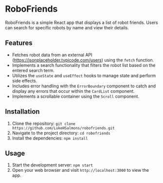 # RoboFriends

RoboFriends is a simple React app that displays a list of robot friends. Users can search for specific robots by name and view their details.

## Features

- Fetches robot data from an external API (https://jsonplaceholder.typicode.com/users) using the `fetch` function.
- Implements a search functionality that filters the robot list based on the entered search term.
- Utilizes the `useState` and `useEffect` hooks to manage state and perform side effects.
- Includes error handling with the `ErrorBoundary` component to catch and display any errors that occur within the `CardList` component.
- Implements a scrollable container using the `Scroll` component.

## Installation

1. Clone the repository: `git clone https://github.com/LukeHSalmons/robofriends.git`
2. Navigate to the project directory: `cd robofriends`
3. Install the dependencies: `npm install`

## Usage

1. Start the development server: `npm start`
2. Open your web browser and visit `http://localhost:3000` to view the app.
